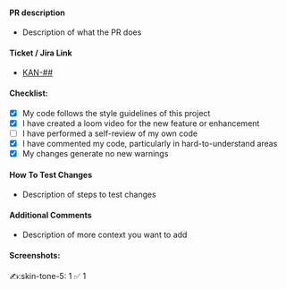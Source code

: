 #### PR description
- Description of what the PR does

#### Ticket / Jira Link
- [KAN-##](https://task-force-pro-dccs.atlassian.net/jira/software/projects/KAN/boards/1?assignee=712020%3Ab9bb79c7-4352-4d17-9af2-5c36278b1670&selectedIssue=KAN-)

#### Checklist:
- [x] My code follows the style guidelines of this project
- [x] I have created a loom video for the new feature or enhancement
- [ ] I have performed a self-review of my own code
- [x] I have commented my code, particularly in hard-to-understand areas
- [x] My changes generate no new warnings 

#### How To Test Changes
- Description of steps to test changes

#### Additional Comments
- Description of more context you want to add

#### Screenshots:
:writing_hand::skin-tone-5:
1
:white_check_mark:
1

